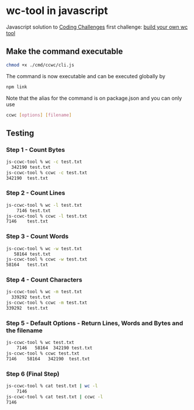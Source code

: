 # wc-tool in javascript
Javascript solution to [Coding Challenges](https://codingchallenges.fyi/challenges/intro) first challenge: [build your own wc tool](https://codingchallenges.fyi/challenges/challenge-wc)

## Make the command executable

```bash
chmod +x ./cmd/ccwc/cli.js
```
The command is now executable and can be executed globally by

```bash
npm link
```

Note that the alias for the command is on package.json and you can only use

```bash
ccwc [options] [filename]
```

## Testing

### Step 1 - Count Bytes

```bash
js-ccwc-tool % wc -c test.txt
  342190 test.txt
js-ccwc-tool % ccwc -c test.txt
342190  test.txt
```

### Step 2 - Count Lines

```bash
js-ccwc-tool % wc -l test.txt
    7146 test.txt
js-ccwc-tool % ccwc -l test.txt
7146    test.txt
```

### Step 3 - Count Words

```bash
js-ccwc-tool % wc -w test.txt
   58164 test.txt
js-ccwc-tool % ccwc -w test.txt
58164   test.txt
```

### Step 4 - Count Characters
```bash
js-ccwc-tool % wc -m test.txt
  339292 test.txt
js-ccwc-tool % ccwc -m test.txt
339292  test.txt
```

### Step 5 - Default Options - Return Lines, Words and Bytes and the filename
```bash
js-ccwc-tool % wc test.txt
    7146   58164  342190 test.txt
js-ccwc-tool % ccwc test.txt
7146    58164   342190  test.txt
```

### Step 6 (Final Step)
```bash
js-ccwc-tool % cat test.txt | wc -l
    7146
js-ccwc-tool % cat test.txt | ccwc -l
7146
```

